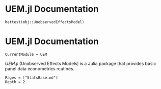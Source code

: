 # UEM.jl Documentation

```@docs
hettest(obj::UnobservedEffectsModel)
```

# UEM.jl Documentation

```@meta
CurrentModule = UEM
```

*UEM.jl* (Unobserved Effects Models) is a Julia package that provides basic panel data econometrics routines.


```@contents
Pages = ["StatsBase.md"]
Depth = 2
```
